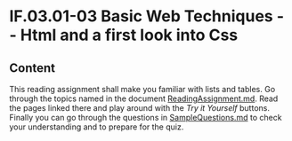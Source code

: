 # IF.03.01-03 Basic Web Techniques -- Html and a first look into Css
## Content
This reading assignment shall make you familiar with lists and tables. Go through the topics named in the document [ReadingAssignment.md](ReadingAssignment.md). Read the pages linked there and play around with the *Try it Yourself* buttons. Finally you can go through the questions in [SampleQuestions.md](SampleQuestions.md) to check your understanding and to prepare for the quiz.
